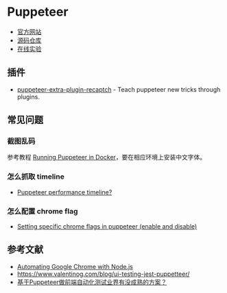 # Puppeteer

- [官方网站](https://pptr.dev/)
- [源码仓库](https://github.com/puppeteer/puppeteer)
- [在线实验](https://try-puppeteer.appspot.com/)

## 插件

- [puppeteer-extra-plugin-recaptch](https://github.com/berstend/puppeteer-extra) - Teach puppeteer new tricks through plugins.

## 常见问题

### 截图乱码

参考教程 [Running Puppeteer in Docker](https://github.com/puppeteer/puppeteer/blob/v2.0.0/docs/troubleshooting.md#running-puppeteer-in-docker)，要在相应环境上安装中文字体。

### 怎么抓取 timeline

- [Puppeteer performance timeline?](https://stackoverflow.com/questions/50660845/puppeteer-performance-timeline)

### 怎么配置 chrome flag

- [Setting specific chrome flags in puppeteer (enable and disable)](https://stackoverflow.com/questions/50607866/setting-specific-chrome-flags-in-puppeteer-enable-and-disable)

## 参考文献

- [Automating Google Chrome with Node.js](https://tutorialzine.com/2017/08/automating-google-chrome-with-node-js)
- https://www.valentinog.com/blog/ui-testing-jest-puppetteer/
- [基于Puppeteer做前端自动化测试业界有没成熟的方案？](https://www.zhihu.com/question/64420783)

